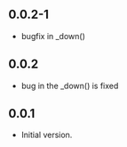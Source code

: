 ## 0.0.2-1
- bugfix in _down() 
## 0.0.2
- bug in the _down() is fixed
## 0.0.1

- Initial version.
